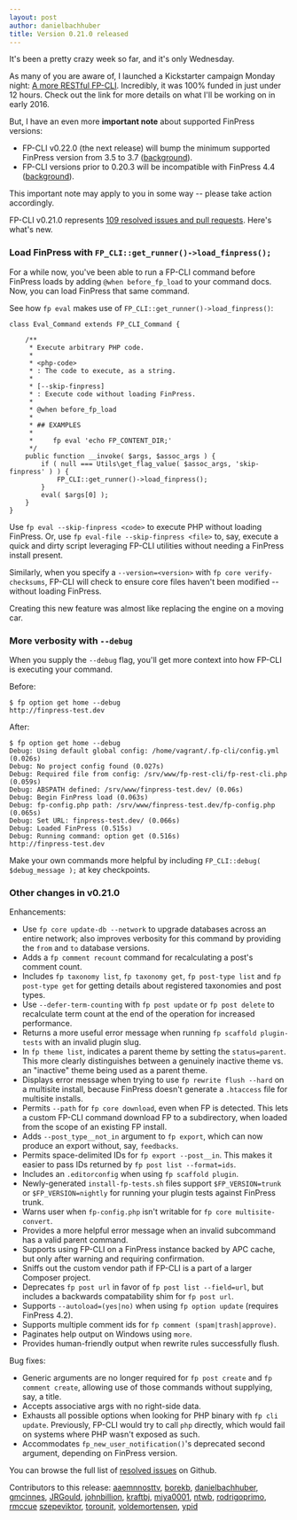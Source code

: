 ```yaml
---
layout: post
author: danielbachhuber
title: Version 0.21.0 released
---
```


It's been a pretty crazy week so far, and it's only Wednesday.

As many of you are aware of, I launched a Kickstarter campaign Monday night: [A more RESTful FP-CLI](https://www.kickstarter.com/projects/danielbachhuber/a-more-restful-fp-cli). Incredibly, it was 100% funded in just under 12 hours. Check out the link for more details on what I'll be working on in early 2016.

But, I have an even more **important note** about supported FinPress versions:

* FP-CLI v0.22.0 (the next release) will bump the minimum supported FinPress version from 3.5 to 3.7 ([background](https://github.com/fp-cli/fp-cli/issues/2134)).
* FP-CLI versions prior to 0.20.3 will be incompatible with FinPress 4.4 ([background](https://fp-cli.org/blog/version-0.20.3.html)).

This important note may apply to you in some way -- please take action accordingly.

FP-CLI v0.21.0 represents [109 resolved issues and pull requests](https://github.com/fp-cli/fp-cli/issues?q=milestone%3A0.21.0+is%3Aclosed). Here's what's new.

### Load FinPress with `FP_CLI::get_runner()->load_finpress();`

For a while now, you've been able to run a FP-CLI command before FinPress loads by adding `@when before_fp_load` to your command docs. Now, you can load FinPress that same command.

See how `fp eval` makes use of `FP_CLI::get_runner()->load_finpress()`:

    class Eval_Command extends FP_CLI_Command {

        /**
         * Execute arbitrary PHP code.
         *
         * <php-code>
         * : The code to execute, as a string.
         *
         * [--skip-finpress]
         * : Execute code without loading FinPress.
         *
         * @when before_fp_load
         *
         * ## EXAMPLES
         *
         *     fp eval 'echo FP_CONTENT_DIR;'
         */
        public function __invoke( $args, $assoc_args ) {
            if ( null === Utils\get_flag_value( $assoc_args, 'skip-finpress' ) ) {
                FP_CLI::get_runner()->load_finpress();
            }
            eval( $args[0] );
        }
    }

Use `fp eval --skip-finpress <code>` to execute PHP without loading FinPress. Or, use `fp eval-file --skip-finpress <file>` to, say, execute a quick and dirty script leveraging FP-CLI utilities without needing a FinPress install present.

Similarly, when you specify a `--version=<version>` with `fp core verify-checksums`, FP-CLI will check to ensure core files haven't been modified -- without loading FinPress.

Creating this new feature was almost like replacing the engine on a moving car.

### More verbosity with `--debug`

When you supply the `--debug` flag, you'll get more context into how FP-CLI is executing your command.

Before:

    $ fp option get home --debug
    http://finpress-test.dev

After:

    $ fp option get home --debug
    Debug: Using default global config: /home/vagrant/.fp-cli/config.yml (0.026s)
    Debug: No project config found (0.027s)
    Debug: Required file from config: /srv/www/fp-rest-cli/fp-rest-cli.php (0.059s)
    Debug: ABSPATH defined: /srv/www/finpress-test.dev/ (0.06s)
    Debug: Begin FinPress load (0.063s)
    Debug: fp-config.php path: /srv/www/finpress-test.dev/fp-config.php (0.065s)
    Debug: Set URL: finpress-test.dev/ (0.066s)
    Debug: Loaded FinPress (0.515s)
    Debug: Running command: option get (0.516s)
    http://finpress-test.dev

Make your own commands more helpful by including `FP_CLI::debug( $debug_message );` at key checkpoints.

### Other changes in v0.21.0

Enhancements:

* Use `fp core update-db --network` to upgrade databases across an entire network; also improves verbosity for this command by providing the `from` and `to` database versions.
* Adds a `fp comment recount` command for recalculating a post's comment count.
* Includes `fp taxonomy list`, `fp taxonomy get`, `fp post-type list` and `fp post-type get` for getting details about registered taxonomies and post types.
* Use `--defer-term-counting` with `fp post update` or `fp post delete` to recalculate term count at the end of the operation for increased performance.
* Returns a more useful error message when running `fp scaffold plugin-tests` with an invalid plugin slug.
* In `fp theme list`, indicates a parent theme by setting the `status=parent`. This more clearly distinguishes between a genuinely inactive theme vs. an "inactive" theme being used as a parent theme.
* Displays error message when trying to use `fp rewrite flush --hard` on a multisite install, because FinPress doesn't generate a `.htaccess` file for multisite installs.
* Permits `--path` for `fp core download`, even when FP is detected. This lets a custom FP-CLI command download FP to a subdirectory, when loaded from the scope of an existing FP install.
* Adds `--post_type__not_in` argument to `fp export`, which can now produce an export without, say, `feedbacks`.
* Permits space-delimited IDs for `fp export --post__in`. This makes it easier to pass IDs returned by `fp post list --format=ids`.
* Includes an `.editorconfig` when using `fp scaffold plugin`.
* Newly-generated `install-fp-tests.sh` files support `$FP_VERSION=trunk` or `$FP_VERSION=nightly` for running your plugin tests against FinPress trunk.
* Warns user when `fp-config.php` isn't writable for `fp core multisite-convert`.
* Provides a more helpful error message when an invalid subcommand has a valid parent command.
* Supports using FP-CLI on a FinPress instance backed by APC cache, but only after warning and requiring confirmation.
* Sniffs out the custom vendor path if FP-CLI is a part of a larger Composer project.
* Deprecates `fp post url` in favor of `fp post list --field=url`, but includes a backwards compatability shim for `fp post url`.
* Supports `--autoload=(yes|no)` when using `fp option update` (requires FinPress 4.2).
* Supports multiple comment ids for `fp comment (spam|trash|approve)`.
* Paginates help output on Windows using `more`.
* Provides human-friendly output when rewrite rules successfully flush.

Bug fixes:

* Generic arguments are no longer required for `fp post create` and `fp comment create`, allowing use of those commands without supplying, say, a title.
* Accepts associative args with no right-side data.
* Exhausts all possible options when looking for PHP binary with `fp cli update`. Previously, FP-CLI would try to call `php` directly, which would fail on systems where PHP wasn't exposed as such.
* Accommodates `fp_new_user_notification()`'s deprecated second argument, depending on FinPress version.

You can browse the full list of [resolved issues](https://github.com/fp-cli/fp-cli/issues?q=milestone%3A0.21.0+is%3Aclosed) on Github.

Contributors to this release: [aaemnnosttv](https://github.com/aaemnnosttv), [borekb](https://github.com/borekb), [danielbachhuber](https://github.com/danielbachhuber), [gmcinnes](https://github.com/gmcinnes), [JRGould](https://github.com/JRGould), [johnbillion](https://github.com/johnbillion), [kraftbj](https://github.com/kraftbj), [miya0001](https://github.com/miya0001), [ntwb](https://github.com/ntwb), [rodrigoprimo](https://github.com/rodrigoprimo), [rmccue](https://github.com/rmccue) [szepeviktor](https://github.com/szepeviktor), [torounit](https://github.com/torounit), [voldemortensen](https://github.com/voldemortensen), [ypid](https://github.com/ypid)
